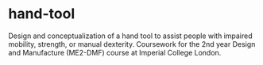 # hand-tool
Design and conceptualization of a hand tool to assist people with impaired mobility, strength, or manual dexterity. Coursework for the 2nd year Design and Manufacture (ME2-DMF) course at Imperial College London.
